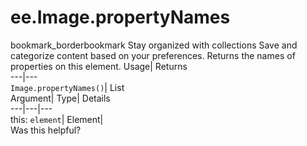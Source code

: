  
#  ee.Image.propertyNames
bookmark_borderbookmark Stay organized with collections  Save and categorize content based on your preferences.
Returns the names of properties on this element. 
Usage| Returns  
---|---  
`Image.propertyNames()`| List  
Argument| Type| Details  
---|---|---  
this: `element`| Element|   
Was this helpful?
